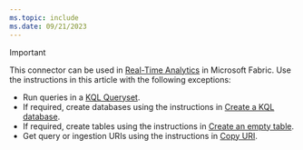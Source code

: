 ```yaml
---
ms.topic: include
ms.date: 09/21/2023
---
```


> [!IMPORTANT]
> This connector can be used in [Real-Time Analytics](/fabric/real-time-analytics/overview) in Microsoft Fabric. Use the instructions in this article with the following exceptions:
>
> * Run queries in a [KQL Queryset](/fabric/real-time-analytics/kusto-query-set).
> * If required, create databases using the instructions in [Create a KQL database](/fabric/real-time-analytics/create-database).
> * If required, create tables using the instructions in [Create an empty table](/fabric/real-time-analytics/create-empty-table).
> * Get query or ingestion URIs using the instructions in [Copy URI](/fabric/real-time-analytics/access-database-copy-uri).
